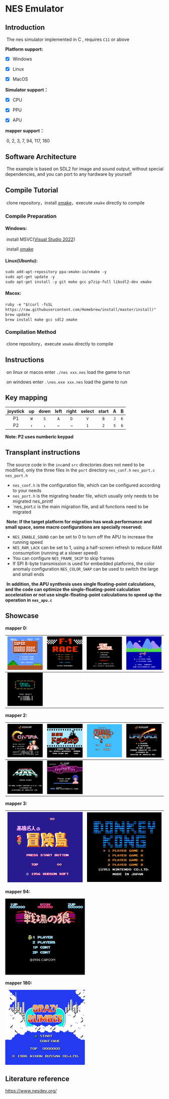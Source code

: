 # NES Emulator 


## Introduction
​	The nes simulator implemented in C , requires `C11` or above



**Platform support:**

- [x] Windows

- [x] Linux

- [x] MacOS

**Simulator support：**

- [x] CPU

- [x] PPU

- [x] APU

**mapper  support：**

​	0, 2, 3, 7, 94, 117, 180

## Software Architecture
​	The example is based on SDL2 for image and sound output, without special dependencies, and you can port to any hardware by yourself


## Compile Tutorial

​	clone repository，install [xmake](https://github.com/xmake-io/xmake)，execute `xmake` directly to compile

### Compile Preparation

#### Windows:	

​	install MSVC([Visual Studio 2022](https://visualstudio.microsoft.com/zh-hans/vs/))

​	install [xmake](https://github.com/xmake-io/xmake)

#### Linux(Ubuntu):

```shell
sudo add-apt-repository ppa:xmake-io/xmake -y
sudo apt-get update -y
sudo apt-get install -y git make gcc p7zip-full libsdl2-dev xmake
```

#### Macox:

```shell
ruby -e "$(curl -fsSL https://raw.githubusercontent.com/Homebrew/install/master/install)"
brew update
brew install make gcc sdl2 xmake
```

### Compilation Method

​	clone repository，execute `xmake` directly to compile

## Instructions

​	on linux or macos enter  `./nes xxx.nes` load the game to run

​	on windows enter `.\nes.exe xxx.nes` load the game to run

## Key mapping

| joystick |  up  | down | left | right | select | start |  A   |  B   |
| :------: | :--: | :--: | :--: | :---: | :----: | :---: | :--: | :--: |
|    P1    | `W`  | `S`  | `A`  |  `D`  |  `V`   |  `B`  | `J`  | `K`  |
|    P2    | `↑`  | `↓`  | `←`  |  `→`  |  `1`   |  `2`  | `5`  | `6`  |

**Note: P2 uses numberic keypad**

## Transplant instructions

​	The source code in the `inc`and `src` directories does not need to be modified, only the three files in the `port` directory `nes_conf.h` `nes_port.c` `nes_port.h`

- `nes_conf.h` is the configuration file, which can be configured according to your needs
- `nes_port.h` is the migrating header file, which usually only needs to be migrated nes_printf
- `nes_port.c is the main migration file, and all functions need to be migrated



​	**Note: If the target platform for migration has weak performance and small space, some macro configurations are specially reserved:**

- `NES_ENABLE_SOUND` can be set to 0 to turn off the APU to increase the running speed
- `NES_RAM_LACK` can be set to 1, using a half-screen refresh to reduce RAM consumption (running at a slower speed)
- You can configure `NES_FRAME_SKIP` to skip frames
- If SPI 8-byte transmission is used for embedded platforms, the color anomaly configuration `NES_COLOR_SWAP` can be used to switch the large and small ends



​	**In addition, the APU synthesis uses single floating-point calculations, and the code can optimize the single-floating-point calculation acceleration or not use single-floating-point calculations to speed up the operation in `nes_apu.c`**

## Showcase

**mapper 0:**

| ![Super Mario Bros](./docs/SuperMarioBros.png) | ![F1_race](./docs/F1_race.png) | ![Star Luster (J)](./docs/StarLuster(J).png) | ![Ikki (J)](./docs/Ikki(J).png) |
| :--------------------------------------------: | :----------------------------: | :------------------------------------------: | ------------------------------- |
|  ![Circus Charlie](./docs/CircusCharlie.png)   |                                |                                              |                                 |

**mapper 2:**


|  ![Contra1](./docs/Contra1.png)  | ![Castlevania](./docs/Castlevania.png) | ![Journey](./docs/Journey.png) | ![Lifeporce](./docs/Lifeporce.png) |
| :------------------------------: | :------------------------------------: | :----------------------------: | ---------------------------------- |
| ![mega_man](./docs/mega_man.png) |  ![Athena (J)](./docs/Athena(J).png)   |                                |                                    |

**mapper 3:**

| ![contra](./docs/MapleStory.png) | ![Donkey_kong](./docs/Donkey_kong.png) |
| :------------------------------: | :------------------------------------: |



**mapper 94:**

![Senjou no Ookami](./docs/Senjou_no_Ookami(J).png)

**mapper 180:**

![Crazy Climber](./docs/CrazyClimber(J).png)

## Literature reference

https://www.nesdev.org/



